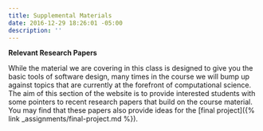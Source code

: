 ```yaml
---
title: Supplemental Materials
date: 2016-12-29 18:26:01 -05:00
description: ''
---
```


**Relevant Research Papers**

While the material we are covering in this class is designed to give you the
basic tools of software design, many times in the course we will bump up
against topics that are currently at the forefront of computational science.
The aim of this section of the website is to provide interested students with
some pointers to recent research papers that build on the course material. You
may find that these papers also provide ideas for the [final
project]({% link _assignments/final-project.md %}).
